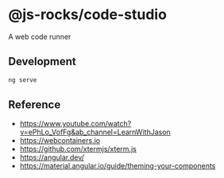# @js-rocks/code-studio

A web code runner

## Development

```js
ng serve
```

## Reference

- https://www.youtube.com/watch?v=ePhLo_VofFg&ab_channel=LearnWithJason
- https://webcontainers.io
- https://github.com/xtermjs/xterm.js
- https://angular.dev/
- https://material.angular.io/guide/theming-your-components
